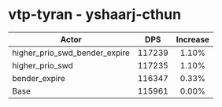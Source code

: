 # vtp-tyran - yshaarj-cthun
| Actor | DPS | Increase |
|---|:---:|:---:|
|higher_prio_swd_bender_expire|117239|1.10%|
|higher_prio_swd|117235|1.10%|
|bender_expire|116347|0.33%|
|Base|115961|0.00%|
